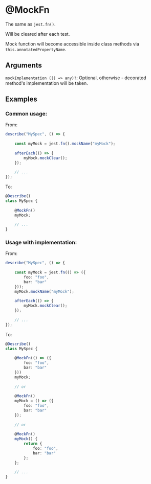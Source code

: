 # @MockFn

The same as `jest.fn()`.

Will be cleared after each test.

Mock function will become accessible inside class methods via `this.annotatedPropertyName`.

## Arguments

`mockImplementation (() => any)?`: Optional, otherwise - decorated method's implementation will be taken. 

## Examples

### Common usage:

From:

```typescript
describe("MySpec", () => {
    
    const myMock = jest.fn().mockName("myMock");
    
    afterEach(() => {
        myMock.mockClear();
    });
    
    // ...
});
```

To:

```typescript
@Describe()
class MySpec {
    
    @MockFn()
    myMock;
    
    // ...
}
```

### Usage with implementation:

From:

```typescript
describe("MySpec", () => {
    
    const myMock = jest.fn(() => ({
        foo: "foo",
        bar: "bar"
    }));
    myMock.mockName("myMock");
    
    afterEach(() => {
        myMock.mockClear();
    });
    
    // ...
});
```

To:

```typescript
@Describe()
class MySpec {
    
    @MockFn(() => ({
        foo: "foo",
        bar: "bar"
    }))
    myMock;
    
    // or
    
    @MockFn()
    myMock = () => ({
        foo: "foo",
        bar: "bar"
    });
    
    // or
    
    @MockFn()
    myMock() {
        return {
            foo: "foo",
            bar: "bar"
        };
    };
    
    // ...
}
```
